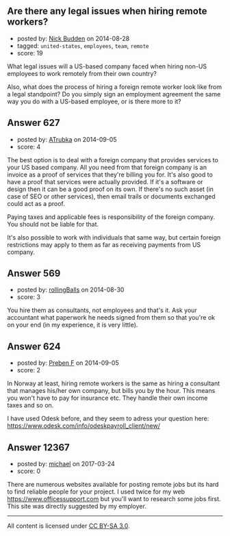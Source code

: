 ## Are there any legal issues when hiring remote workers?

- posted by: [Nick Budden](https://stackexchange.com/users/384366/nick-budden) on 2014-08-28
- tagged: `united-states`, `employees`, `team`, `remote`
- score: 19

What legal issues will a US-based company faced when hiring non-US employees to work remotely from their own country? 

Also, what does the process of hiring a foreign remote worker look like from a legal standpoint? Do you simply sign an employment agreement the same way you do with a US-based employee, or is there more to it?


## Answer 627

- posted by: [ATrubka](https://stackexchange.com/users/1052629/atrubka) on 2014-09-05
- score: 4

The best option is to deal with a foreign company that provides services to your US based company. All you need from that foreign company is an invoice as a proof of services that they're billing you for. It's also good to have a proof that services were actually provided. If it's a software or design then it can be a good proof on its own. If there's no such asset (in case of SEO or other services), then email trails or documents exchanged could act as a proof.

Paying taxes and applicable fees is responsibility of the foreign company. You should not be liable for that.

It's also possible to work with individuals that same way, but certain foreign restrictions may apply to them as far as receiving payments from US company.


## Answer 569

- posted by: [rollingBalls](https://stackexchange.com/users/3720453/rollingballs) on 2014-08-30
- score: 3

You hire them as consultants, not employees and that's it. Ask your accountant what paperwork he needs signed from them so that you're ok on your end (in my experience, it is very little).


## Answer 624

- posted by: [Preben F](https://stackexchange.com/users/4147931/preben-f) on 2014-09-05
- score: 2

<p>In Norway at least, hiring remote workers is the same as hiring a consultant that manages his/her own company, but bills you by the hour. This means you won't have to pay for insurance etc. They handle their own income taxes and so on.</p>

<p>I have used Odesk before, and they seem to adress your question here: <a href="https://www.odesk.com/info/odeskpayroll_client/new/" rel="nofollow">https://www.odesk.com/info/odeskpayroll_client/new/</a> </p>



## Answer 12367

- posted by: [michael](https://stackexchange.com/users/10532067/michael) on 2017-03-24
- score: 0

There are numerous websites available for posting remote jobs but its hard to find reliable people for your project.  I used twice for my web https://www.officessupport.com but you'll want to research some jobs first. This site was directly suggested by my employer.



---

All content is licensed under [CC BY-SA 3.0](https://creativecommons.org/licenses/by-sa/3.0/).
